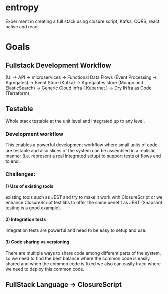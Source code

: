 # entropy
Experiment in creating a full stack using closure script, Kafka, CQRS, react native and react

# Goals

## Fullstack Development Workflow 
(UI -> API -> microservices -> Functional Data Flows (Event Processing -> Agregates) -> Event Store (Kafka) -> Agregaates store (Mongo and ElasticSearch) -> Generic Cloud Infra ( Kubernet ) -> Dry INfra as Code (Terraform)

## Testable
Whole stack testable at the unit level and integrated up to any level.
### Development workflow
This enables a powerful development workflow where small units of code are testable and also slices of the system can be assembled in a realistic manner (i.e. represent a real integrated setup) to support tests of flows end to end.

### Challenges: 
#### 1) Use of existing tools 
existing tools such as JEST and try to make it work with ClosureScript or we enhance ClosureScript test libs to offer the same benefit as JEST (Snapshot testing is a good example).
#### 2) Integration tests 
Integration tests are powerful and need to be easy to setup and use.
#### 3) Code sharing vs versioning
There are multiple ways to share code among different parts of the system, so we need to find the best balance where the common code is easily shared and when the common code is fixed we also can easily trace where we need to deploy this common code.

## FullStack Language -> ClosureScript
